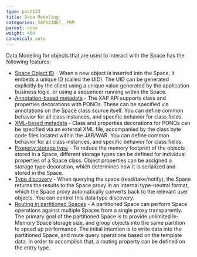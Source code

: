 ```yaml
---
type: post123
title: Data Modeling 
categories: XAP123NET, PRM
parent: none
weight: 400
canonical: auto
---
```



Data Modeling for objects that are used to interact with the Space has the following features:

- [Space Object ID](./poco-object-id.html) - When a new object is inserted into the Space, it embeds a unique ID (called the UID). The UID can be generated explicitly by the client using a unique value generated by the application business logic. or using a sequencer running within the Space.
- [Annotation-based metadata](./pono-annotation-overview.html) - The XAP API supports class  and properties decorations with PONOs. These can be specified via annotations on the Space class source itself. You can define common behavior for all class instances, and specific behavior for class fields.
- [XML-based metadata](./pono-xml-metadata-overview.html) - Class and properties  decorations for PONOs can be specified via an external XML file, accompanied by the class byte code files located within the JAR/WAR. You can define common behavior for all class instances, and specific behavior for class fields.
- [Property storage type](./poco-storage-type.html) - To reduce the memory footprint of the objects stored in a Space, different storage types can be defined for individual properties of a Space class. Object properties can be assigned a storage type decoration, which determines how it is serialized and stored in the Space.
- [Type discovery](./poco-type-discovery.html) - When querying the space (read/take/notify), the Space returns the results to the Space proxy in an internal type-neutral format, which the Space proxy automatically converts back to the relevant user objects. You can control this data type discovery.
- [Routing in partitioned Spaces](./routing-in-partitioned-spaces.html) - A partitioned Space can perform Space operations against multiple Spaces from a single proxy transparently. The primary goal of the partitioned Space is to provide unlimited In-Memory Space storage size, and group objects into the same partition to speed up performance. The initial intention is to write data into the partitioned Space, and route query operations based on the template data. In order to accomplish that, a routing property can be defined on the entry type.

